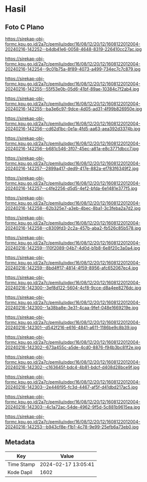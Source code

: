 # Hasil

## Foto C Plano

https://sirekap-obj-formc.kpu.go.id/2a7c/pemilu/pdpr/16/08/12/20/12/1608122012004-20240216-142252--b4db41e6-0058-4648-8319-226410cc27ac.jpg

https://sirekap-obj-formc.kpu.go.id/2a7c/pemilu/pdpr/16/08/12/20/12/1608122012004-20240216-142254--9c01b75a-8f89-4073-a499-734ec7c7c879.jpg

https://sirekap-obj-formc.kpu.go.id/2a7c/pemilu/pdpr/16/08/12/20/12/1608122012004-20240216-142255--55f53e0b-05d6-41bf-89ae-10384c7f2ab4.jpg

https://sirekap-obj-formc.kpu.go.id/2a7c/pemilu/pdpr/16/08/12/20/12/1608122012004-20240216-142255--ba3e6c97-9dce-4d05-ad31-4f99b826950e.jpg

https://sirekap-obj-formc.kpu.go.id/2a7c/pemilu/pdpr/16/08/12/20/12/1608122012004-20240216-142256--cd62d1bc-0e1a-4fd5-aa63-aea392d3374b.jpg

https://sirekap-obj-formc.kpu.go.id/2a7c/pemilu/pdpr/16/08/12/20/12/1608122012004-20240216-142256--b681c546-3f07-45ec-a81a-e8c3771dbcc7.jpg

https://sirekap-obj-formc.kpu.go.id/2a7c/pemilu/pdpr/16/08/12/20/12/1608122012004-20240216-142257--2899a417-ded9-417e-882a-ef783f6349f2.jpg

https://sirekap-obj-formc.kpu.go.id/2a7c/pemilu/pdpr/16/08/12/20/12/1608122012004-20240216-142257--c4fe2256-d5d5-4ef2-bfda-6e1481e377f5.jpg

https://sirekap-obj-formc.kpu.go.id/2a7c/pemilu/pdpr/16/08/12/20/12/1608122012004-20240216-142258--62b325e7-a3eb-4bec-8ba1-3c3feba2a7d2.jpg

https://sirekap-obj-formc.kpu.go.id/2a7c/pemilu/pdpr/16/08/12/20/12/1608122012004-20240216-142258--c8309fd3-2c2a-457b-aba2-fb526c85b578.jpg

https://sirekap-obj-formc.kpu.go.id/2a7c/pemilu/pdpr/16/08/12/20/12/1608122012004-20240216-142259--110f2089-04b7-4d0d-b1b8-6e8f20c3a0a4.jpg

https://sirekap-obj-formc.kpu.go.id/2a7c/pemilu/pdpr/16/08/12/20/12/1608122012004-20240216-142259--8bd4ff17-4814-4f59-8956-afc652067ec4.jpg

https://sirekap-obj-formc.kpu.go.id/2a7c/pemilu/pdpr/16/08/12/20/12/1608122012004-20240216-142300--3ef8d122-5604-4cf8-9cce-d8a4ee8276dc.jpg

https://sirekap-obj-formc.kpu.go.id/2a7c/pemilu/pdpr/16/08/12/20/12/1608122012004-20240216-142300--1a38ba8e-3e31-4caa-9fef-048e1669219e.jpg

https://sirekap-obj-formc.kpu.go.id/2a7c/pemilu/pdpr/16/08/12/20/12/1608122012004-20240216-142301--d542f216-e616-4841-a611-1186be9c8b39.jpg

https://sirekap-obj-formc.kpu.go.id/2a7c/pemilu/pdpr/16/08/12/20/12/1608122012004-20240216-142302--673a455c-a5de-4cd0-8876-f94b3bc81f2e.jpg

https://sirekap-obj-formc.kpu.go.id/2a7c/pemilu/pdpr/16/08/12/20/12/1608122012004-20240216-142302--c163645f-bdc4-4b81-bdcf-d408d28bce9f.jpg

https://sirekap-obj-formc.kpu.go.id/2a7c/pemilu/pdpr/16/08/12/20/12/1608122012004-20240216-142303--2e446f95-fc3d-4467-af5f-d41dbd217ac5.jpg

https://sirekap-obj-formc.kpu.go.id/2a7c/pemilu/pdpr/16/08/12/20/12/1608122012004-20240216-142303--4c1a72ac-54de-4962-9f5d-5c881b9615ea.jpg

https://sirekap-obj-formc.kpu.go.id/2a7c/pemilu/pdpr/16/08/12/20/12/1608122012004-20240216-142253--b943cf8e-f1b1-4c78-9e99-25efb6a73eb0.jpg


## Metadata

| Key        | Value               |
| ---------- | ------------------- |
| Time Stamp | 2024-02-17 13:05:41 |
| Kode Dapil | 1602                |



